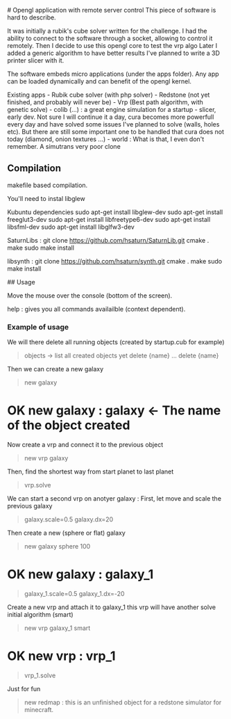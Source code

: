  # Opengl application with remote server control
  This piece of software is hard to describe.

  It was initially a rubik's cube solver written for the challenge.
  I had the ability to connect to the software through a socket, allowing to control it remotely.
  Then I decide to use this opengl core to test the vrp algo
  Later I added a generic algorithm to have better results
  I've planned to write a 3D printer slicer with it.

  The software embeds micro applications (under the apps folder).
  Any app can be loaded dynamically and can benefit of the opengl kernel.

  Existing apps
	- Rubik cube solver (with php solver)
	- Redstone (not yet finished, and probably will never be)
	- Vrp (Best path algorithm, with genetic solve)
	- colib (...) : a great engine simulation for a startup
	- slicer, early dev. Not sure I will continue it a day, cura becomes more powerfull every day and have solved some issues I've planned to solve (walls, holes etc). But there are still some important one to be handled that cura does not today (diamond, onion textures ...)
	- world : What is that, I even don't remember. A simutrans very poor clone


## Compilation

makefile based compilation.

You'll need to instal libglew

Kubuntu dependencies
sudo apt-get install libglew-dev
sudo apt-get install freeglut3-dev
sudo apt-get install libfreetype6-dev
sudo apt-get install libsfml-dev
sudo apt-get install libglfw3-dev


SaturnLibs : git clone https://github.com/hsaturn/SaturnLib.git
	cmake .
	make
	sudo make install

libsynth : git clone https://github.com/hsaturn/synth.git
	cmake .
	make
	sudo make install

## Usage

Move the mouse over the console (bottom of the screen).

help : gives you all commands availailble (context dependent).

### Example of usage

We will there delete all running objects (created by startup.cub for example)

> objects   -> list all created objects yet
> delete {name}
> ...
> delete {name}

Then we can create a new galaxy

> new galaxy
 # OK new galaxy : galaxy  <- The name of the object created

Now create a vrp and connect it to the previous object

> new vrp galaxy

Then, find the shortest way from start planet to last planet

> vrp.solve

We can start a second vrp on anotyer galaxy :
First, let move and scale the previous galaxy

> galaxy.scale=0.5
> galaxy.dx=20

Then create a new (sphere or flat) galaxy

> new galaxy sphere 100
 # OK new galaxy : galaxy_1
> galaxy_1.scale=0.5
> galaxy_1.dx=-20

Create a new vrp and attach it to galaxy_1
this vrp will have another solve initial algorithm (smart)

> new vrp galaxy_1 smart
 # OK new vrp : vrp_1
> vrp_1.solve

Just for fun

> new redmap   : this is an unfinished object for a redstone simulator for minecraft.
